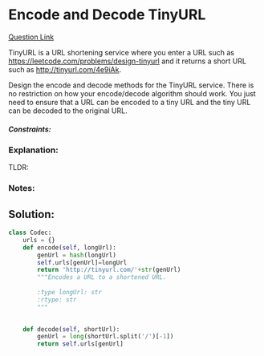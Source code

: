 # Encode and Decode TinyURL  

[Question Link](https://leetcode.com/problems/encode-and-decode-tinyurl/)  

TinyURL is a URL shortening service where you enter a URL such as https://leetcode.com/problems/design-tinyurl and it returns a short URL such as http://tinyurl.com/4e9iAk.  

Design the encode and decode methods for the TinyURL service. There is no restriction on how your encode/decode algorithm should work. You just need to ensure that a URL can be encoded to a tiny URL and the tiny URL can be decoded to the original URL.  

##### Constraints:

### Explanation:
TLDR: 

### Notes:


## Solution:
```Python
class Codec:
    urls = {}
    def encode(self, longUrl):
        genUrl = hash(longUrl)
        self.urls[genUrl]=longUrl
        return 'http://tinyurl.com/'+str(genUrl)
        """Encodes a URL to a shortened URL.
        
        :type longUrl: str
        :rtype: str
        """
        

    def decode(self, shortUrl):
        genUrl = long(shortUrl.split('/')[-1])
        return self.urls[genUrl]
```